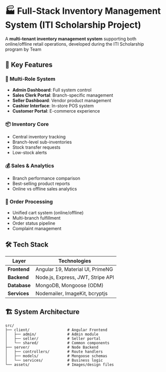 # 🏭 Full-Stack Inventory Management System (ITI Scholarship Project)

A **multi-tenant inventory management system** supporting both online/offline retail operations, developed during the ITI Scholarship program by Team

## 🌟 Key Features

### 👥 Multi-Role System
- **Admin Dashboard**: Full system control
- **Sales Clerk Portal**: Branch-specific management
- **Seller Dashboard**: Vendor product management
- **Cashier Interface**: In-store POS system
- **Customer Portal**: E-commerce experience

### 📦 Inventory Core
- Central inventory tracking
- Branch-level sub-inventories
- Stock transfer requests
- Low-stock alerts

### 💰 Sales & Analytics
- Branch performance comparison
- Best-selling product reports
- Online vs offline sales analytics

### 🛒 Order Processing
- Unified cart system (online/offline)
- Multi-branch fulfillment
- Order status pipeline
- Complaint management

## 🛠️ Tech Stack

| Layer          | Technologies |
|----------------|-------------|
| **Frontend**   | Angular 19, Material UI, PrimeNG |
| **Backend**    | Node.js, Express, JWT, Stripe API |
| **Database**   | MongoDB, Mongoose (ODM) |
| **Services**   | Nodemailer, ImageKit, bcryptjs |

## 🏗️ System Architecture
```plaintext
src/
├── client/                 # Angular Frontend
│   ├── admin/              # Admin module
│   ├── seller/             # Seller portal  
│   └── shared/             # Common components
├── server/                 # Node Backend
│   ├── controllers/        # Route handlers
│   ├── models/             # Mongoose schemas
│   └── services/           # Business logic
└── assets/                 # Images/design files
